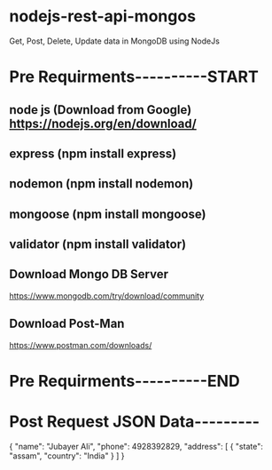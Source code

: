 # nodejs-rest-api-mongos
Get, Post, Delete, Update data in MongoDB using NodeJs


# Pre Requirments----------START
## node js (Download from Google)  https://nodejs.org/en/download/

## express (npm install express)
## nodemon (npm install nodemon)
## mongoose (npm install mongoose)
## validator (npm install validator)

## Download Mongo DB Server
https://www.mongodb.com/try/download/community

## Download Post-Man
https://www.postman.com/downloads/
# Pre Requirments----------END


# Post Request JSON Data---------
{
    "name": "Jubayer Ali",
    "phone": 4928392829,
    "address": [
        {
            "state": "assam",
            "country": "India"
        }
    ]
}
